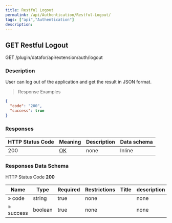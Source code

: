 ```yaml
---
title: Restful Logout
permalink: /api/Authentication/Restful-Logout/
tags: ["api","Authentication"]
description: 
---
```


## GET Restful Logout

GET /plugin/datafor/api/extension/auth/logout

### Description
User can log out of the application and get the result in JSON format.

> Response Examples

```json
{
  "code": "200",
  "success": true
}
```

### Responses

|HTTP Status Code |Meaning|Description|Data schema|
|---|---|---|---|
|200|[OK](https://tools.ietf.org/html/rfc7231#section-6.3.1)|none|Inline|

### Responses Data Schema

HTTP Status Code **200**

|Name|Type|Required|Restrictions|Title|description|
|---|---|---|---|---|---|
|» code|string|true|none||none|
|» success|boolean|true|none||none|

